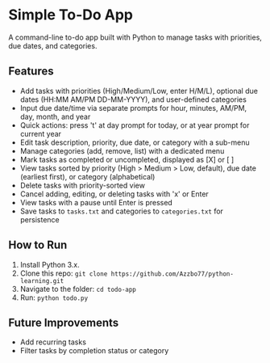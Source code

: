 # Simple To-Do App
A command-line to-do app built with Python to manage tasks with priorities, due dates, and categories.

## Features
- Add tasks with priorities (High/Medium/Low, enter H/M/L), optional due dates (HH:MM AM/PM DD-MM-YYYY), and user-defined categories
- Input due date/time via separate prompts for hour, minutes, AM/PM, day, month, and year
- Quick actions: press 't' at day prompt for today, or at year prompt for current year
- Edit task description, priority, due date, or category with a sub-menu
- Manage categories (add, remove, list) with a dedicated menu
- Mark tasks as completed or uncompleted, displayed as [X] or [ ]
- View tasks sorted by priority (High > Medium > Low, default), due date (earliest first), or category (alphabetical)
- Delete tasks with priority-sorted view
- Cancel adding, editing, or deleting tasks with 'x' or Enter
- View tasks with a pause until Enter is pressed
- Save tasks to `tasks.txt` and categories to `categories.txt` for persistence

## How to Run
1. Install Python 3.x.
2. Clone this repo: `git clone https://github.com/Azzbo77/python-learning.git`
3. Navigate to the folder: `cd todo-app`
4. Run: `python todo.py`

## Future Improvements
- Add recurring tasks
- Filter tasks by completion status or category
